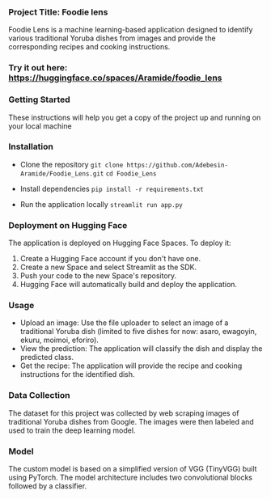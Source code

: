 ### Project Title: Foodie lens
Foodie Lens is a machine learning-based application designed to identify various traditional Yoruba dishes from images and provide the corresponding recipes and cooking instructions.

### Try it out here: https://huggingface.co/spaces/Aramide/foodie_lens

### Getting Started
These instructions will help you get a copy of the project up and running on your local machine

### Installation
- Clone the repository
  `git clone https://github.com/Adebesin-Aramide/Foodie_Lens.git`
   `cd Foodie_Lens` 

- Install dependencies
  `pip install -r requirements.txt`

- Run the application locally
  `streamlit run app.py`

### Deployment on Hugging Face
The application is deployed on Hugging Face Spaces. To deploy it:

1. Create a Hugging Face account if you don't have one.
2. Create a new Space and select Streamlit as the SDK.
3. Push your code to the new Space's repository.
4. Hugging Face will automatically build and deploy the application.

### Usage
- Upload an image: Use the file uploader to select an image of a traditional Yoruba dish (limited to five dishes for now: asaro, ewagoyin, ekuru, moimoi, eforiro).
- View the prediction: The application will classify the dish and display the predicted class.
- Get the recipe: The application will provide the recipe and cooking instructions for the identified dish.

### Data Collection
The dataset for this project was collected by web scraping images of traditional Yoruba dishes from Google. The images were then labeled and used to train the deep learning model.

### Model
The custom model is based on a simplified version of VGG (TinyVGG) built using PyTorch. The model architecture includes two convolutional blocks followed by a classifier.

